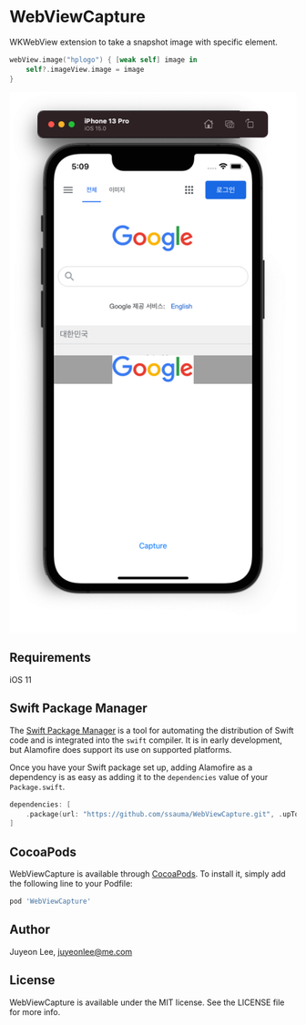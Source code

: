 # WebViewCapture

WKWebView extension to take a snapshot image with specific element.

```swift
webView.image("hplogo") { [weak self] image in
    self?.imageView.image = image
}
```

![example screenshot](./screenshot.png)

## Requirements

iOS 11

## Swift Package Manager

The [Swift Package Manager](https://swift.org/package-manager/) is a tool for automating the distribution of Swift code and is integrated into the `swift` compiler. It is in early development, but Alamofire does support its use on supported platforms.

Once you have your Swift package set up, adding Alamofire as a dependency is as easy as adding it to the `dependencies` value of your `Package.swift`.

```swift
dependencies: [
    .package(url: "https://github.com/ssauma/WebViewCapture.git", .upToNextMajor(from: "0.1.0"))
]
```

## CocoaPods

WebViewCapture is available through [CocoaPods](https://cocoapods.org). To install
it, simply add the following line to your Podfile:

```ruby
pod 'WebViewCapture'
```

## Author

Juyeon Lee, juyeonlee@me.com

## License

WebViewCapture is available under the MIT license. See the LICENSE file for more info.
